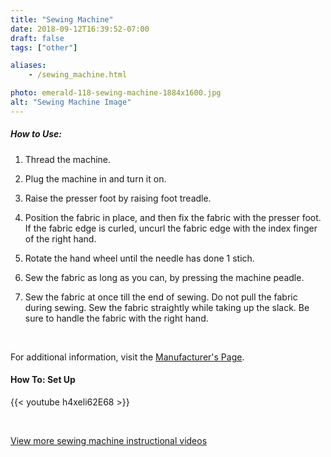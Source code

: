 ```yaml
---
title: "Sewing Machine"
date: 2018-09-12T16:39:52-07:00
draft: false
tags: ["other"]

aliases:
    - /sewing_machine.html

photo: emerald-118-sewing-machine-1884x1600.jpg
alt: "Sewing Machine Image"
---
```


##### How to Use:
1. Thread the machine.

2. Plug the machine in and turn it on. 

3. Raise the presser foot by raising foot treadle.

4. Position the fabric in place, and then fix the fabric with the presser foot. If the fabric edge is curled, uncurl the fabric edge with the index finger of the right hand.

5. Rotate the hand wheel until the needle has done 1 stich. 

6. Sew the fabric as long as you can, by pressing the machine peadle.

7. Sew the fabric at once till the end of sewing. Do not pull the fabric during sewing. Sew the fabric straightly while taking up the slack. Be sure to handle the fabric with the right hand.

<br/>

For additional information, visit the [Manufacturer's Page](http://www.husqvarnaviking.com/en-US/Machines/EMERALD-trade;-118).


#### How To: Set Up
{{< youtube h4xeli62E68 >}}

<br>

<a href="https://www.youtube.com/watch?v=h4xeli62E68&list=PLvE6jwvXA4CHK20oZTnavYNH-r7HX_zd2&index=3" target="_blank">View more sewing machine instructional videos</a>